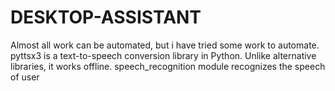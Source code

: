 # DESKTOP-ASSISTANT
Almost all work can be automated, but i have tried some work to automate. pyttsx3 is a text-to-speech conversion library in Python. Unlike alternative libraries, it works offline. speech_recognition module recognizes the speech of user

